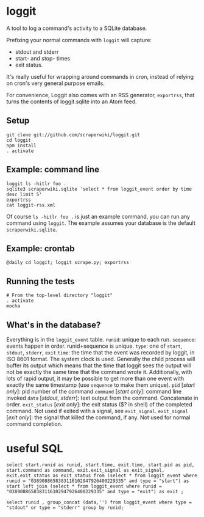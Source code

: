 # loggit #

A tool to log a command's activity to a SQLite database.

Prefixing your normal commands with `loggit` will capture:
* stdout and stderr 
* start- and stop- times 
* exit status.

It's really useful for wrapping around commands in cron, instead of relying on cron's very general purpose emails.

For convenience, Loggit also comes with an RSS generator, `exportrss`, that turns the contents of loggit.sqlite into an Atom feed.

## Setup ##

    git clone git://github.com/scraperwiki/loggit.git
    cd loggit
    npm install
    . activate

## Example: command line ##

    loggit ls -hitlr foo .
    sqlite3 scraperwiki.sqlite 'select * from loggit_event order by time desc limit 5'
    exportrss
    cat loggit-rss.xml

Of course `ls -hitlr foo .` is just an example command, you can run any command using `loggit`.
The example assumes your database is the default `scraperwiki.sqlite`.
    
## Example: crontab ##

    @daily cd loggit; loggit scrape.py; exportrss

## Running the tests ##

    # From the top-level directory "loggit"
    . activate
    mocha

## What's in the database? ##

Everything is in the `loggit_event` table.
`runid`: unique to each run.
`sequence`: events happen in order. runid+sequence is unique.
`type`: one of `start`, `stdout`, `stderr`, `exit`
`time`: the time that the event was recorded by loggit, in ISO 8601 format.  The system clock is used.  Generally the child process will buffer its output which means that the time that loggit sees the output will not be exactly the same time that the command wrote it.  Additionally, with lots of rapid output, it may be possible to get more than one event with exactly the same timestamp (use `sequence` to make them unique).
`pid` [*start only*]: pid number of the command
`command` [*start only*]: command line invoked
`data` [*stdout, stderr*]: text output from the command. Concatenate in order.
`exit_status` [*exit only*]: the exit status ($? in shell) of the completed command. Not used if exited with a signal, see `exit_signal`.
`exit_signal` [*exit only*]: the signal that killed the command, if any.  Not used for normal command completion.

# useful SQL

    select start.runid as runid, start.time, exit.time, start.pid as pid, start.command as command, exit.exit_signal as exit_signal, exit.exit_status as exit_status from (select * from loggit_event where runid = "0389088658383116102947926400229335" and type = "start") as start left join (select * from loggit_event where runid = "0389088658383116102947926400229335" and type = "exit") as exit ;

    select runid , group_concat (data,'') from loggit_event where type = "stdout" or type = "stderr" group by runid;


